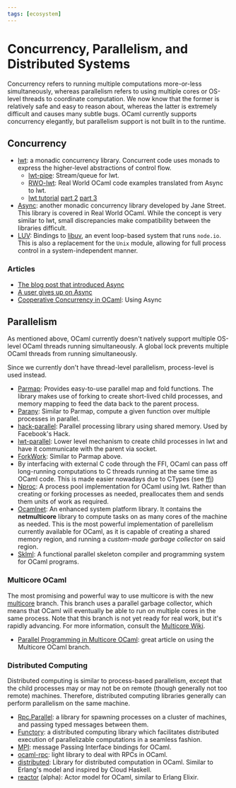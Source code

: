 ```yaml
---
tags: [ecosystem]
---
```


# Concurrency, Parallelism, and Distributed Systems

Concurrency refers to running multiple computations more-or-less simultaneously,
whereas parallelism refers to using multiple cores or OS-level threads to coordinate computation.
We now know that the former is relatively safe and easy to reason about,
whereas the latter is extremely difficult and causes many subtle bugs.
OCaml currently supports concurrency elegantly,
but parallelism support is not built in to the runtime.

## Concurrency

* [lwt](https://github.com/ocsigen/lwt): a monadic concurrency library.
Concurrent code uses monads to express the higher-level abstractions of control flow.
    * [lwt-pipe](https://github.com/c-cube/lwt-pipe):
    Stream/queue for lwt.
    * [RWO-lwt](https://github.com/dkim/rwo-lwt):
    Real World OCaml code examples translated from Async to lwt.
    * [lwt tutorial](https://raphael-proust.github.io/code/lwt-part-1.html)
    [part 2](https://raphael-proust.github.io/code/lwt-part-2.html)
    [part 3](https://raphael-proust.github.io/code/lwt-part-3.html)
* [Async](https://github.com/janestreet/async):
another monadic concurrency library developed by Jane Street.
This library is covered in Real World OCaml.
While the concept is very similar to lwt,
small discrepancies make compatibility between the libraries difficult.
* [LUV](https://github.com/aantron/luv):
Bindings to [libuv](https://github.com/libuv/libuv),
an event loop-based system that runs `node.io`.
This is also a replacement for the `Unix` module,
allowing for full process control in a system-independent manner.

### Articles

* [The blog post that introduced Async](https://blog.janestreet.com/announcing-async/)
* [A user gives up on Async](http://rgrinberg.com/posts/abandoning-async/)
* [Cooperative Concurrency in OCaml][cooperative concurrency]: Using Async

[cooperative concurrency]: http://philtomson.github.io/blog/2014/07/09/core-dot-async-example/

## Parallelism

As mentioned above, OCaml currently doesn't natively support multiple OS-level OCaml
threads running simultaneously.
A global lock prevents multiple OCaml threads from running simultaneously.

Since we currently don't have thread-level parallelism, process-level is used instead.

* [Parmap](http://rdicosmo.github.io/parmap/):
Provides easy-to-use parallel map and fold functions.
The library makes use of forking to create short-lived child processes,
and memory mapping to feed the data back to the parent process.
* [Parany](https://github.com/UnixJunkie/parany):
Similar to Parmap, compute a given function over multiple processes in parallel.
* [hack-parallel](https://github.com/rvantonder/hack-parallel/):
Parallel processing library using shared memory. Used by Facebook's Hack.
* [lwt-parallel](https://github.com/ivg/parallel):
Lower level mechanism to create child processes in lwt and have it communicate with the parent via socket.
* [ForkWork](https://github.com/mlin/forkwork):
Similar to Parmap above.
* By interfacing with external C code through the FFI,
OCaml can pass off long-running computations to C threads running at the
same time as OCaml code.
This is made easier nowadays due to CTypes (see [ffi](ffi.md))
* [Nproc](https://github.com/MyLifeLabs/nproc):
A process pool implementation for OCaml using lwt.
Rather than creating or forking processes as needed, preallocates them
and sends them units of work as required.
* [Ocamlnet](http://projects.camlcity.org/projects/ocamlnet.html):
An enhanced system platform library.
It contains the **netmulticore** library to compute tasks on as many cores of the machine as needed.
This is the most powerful implementation of parellelism currently available for OCaml,
as it is capable of creating a shared memory region,
and running a *custom-made garbage collector* on said region.
* [Sklml](http://sklml.inria.fr):
A functional parallel skeleton compiler and programming system for OCaml programs.

### Multicore OCaml

The most promising and powerful way to use multicore is with the new
[multicore](https://github.com/ocamllabs/ocaml-multicore) branch.
This branch uses a parallel garbage collector,
which means that OCaml will eventually be able to run on multiple cores in the same process.
Note that this branch is not yet ready for real work, but it's rapidly advancing.
For more information, consult the [Multicore Wiki](https://github.com/ocamllabs/ocaml-multicore/wiki).

* [Parallel Programming in Multicore OCaml](https://github.com/ocaml-multicore/parallel-programming-in-multicore-ocaml):
great article on using the Multicore OCaml branch.

### Distributed Computing

Distributed computing is similar to process-based parallelism, except that the child
processes may or may not be on remote (though generally not too remote) machines.
Therefore, distributed computing libraries generally can perform parallelism on the same machine.

* [Rpc.Parallel](https://github.com/janestreet/rpc_parallel):
a library for spawning processes on a cluster of machines, and passing typed messages between them.
* [Functory](http://functory.lri.fr/About.html):
a distributed computing library which facilitates distributed execution of
parallelizable computations in a seamless fashion.
* [MPI](https://github.com/xavierleroy/ocamlmpi):
message Passing Interface bindings for OCaml.
* [ocaml-rpc](https://github.com/mirage/ocaml-rpc):
light library to deal with RPCs in OCaml.
* [distributed](https://github.com/essdotteedot/distributed):
Library for distributed computation in OCaml.
Similar to Erlang's model and inspired by Cloud Haskell.
* [reactor](https://github.com/ostera/reactor) (alpha):
Actor model for OCaml, similar to Erlang Elixir.
